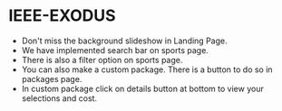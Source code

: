 # IEEE-EXODUS
* Don't miss the background slideshow in Landing Page.
* We have implemented search bar on sports page.
* There is also a filter option on sports page.
* You can also make a custom package. There is a button to do so in packages page.
* In custom package click on details button at bottom to view your selections and cost.